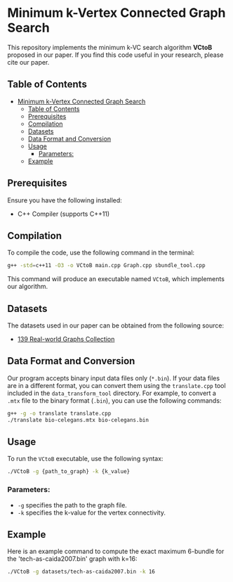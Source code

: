 
# Minimum k-Vertex Connected Graph Search

This repository implements the minimum k-VC search algorithm **VCtoB** proposed in our paper. If you find this code useful in your research, please cite our paper.

## Table of Contents
- [Minimum k-Vertex Connected Graph Search](#minimum-k-vertex-connected-graph-search)
  - [Table of Contents](#table-of-contents)
  - [Prerequisites](#prerequisites)
  - [Compilation](#compilation)
  - [Datasets](#datasets)
  - [Data Format and Conversion](#data-format-and-conversion)
  - [Usage](#usage)
    - [Parameters:](#parameters)
  - [Example](#example)

## Prerequisites
Ensure you have the following installed:
- C++ Compiler (supports C++11)

## Compilation
To compile the code, use the following command in the terminal:

```sh
g++ -std=c++11 -O3 -o VCtoB main.cpp Graph.cpp sbundle_tool.cpp
```

This command will produce an executable named `VCtoB`, which implements our algorithm.

## Datasets
The datasets used in our paper can be obtained from the following source:
- [139 Real-world Graphs Collection](http://lcs.ios.ac.cn/~caisw/Resource/realworld%20graphs.tar.gz)

## Data Format and Conversion
Our program accepts binary input data files only (`*.bin`). If your data files are in a different format, you can convert them using the `translate.cpp` tool included in the `data_transform_tool` directory. For example, to convert a `.mtx` file to the binary format (`.bin`), you can use the following commands:

```sh
g++ -g -o translate translate.cpp
./translate bio-celegans.mtx bio-celegans.bin
```

## Usage
To run the `VCtoB` executable, use the following syntax:

```sh
./VCtoB -g {path_to_graph} -k {k_value}
```

### Parameters:
- `-g` specifies the path to the graph file.
- `-k` specifies the k-value for the vertex connectivity.

## Example
Here is an example command to compute the exact maximum 6-bundle for the 'tech-as-caida2007.bin' graph with k=16:

```sh
./VCtoB -g datasets/tech-as-caida2007.bin -k 16
```